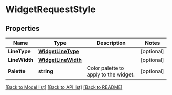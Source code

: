 # WidgetRequestStyle

## Properties

Name | Type | Description | Notes
------------ | ------------- | ------------- | -------------
**LineType** | [**WidgetLineType**](WidgetLineType.md) |  | [optional] 
**LineWidth** | [**WidgetLineWidth**](WidgetLineWidth.md) |  | [optional] 
**Palette** | **string** | Color palette to apply to the widget. | [optional] 

[[Back to Model list]](../README.md#documentation-for-models) [[Back to API list]](../README.md#documentation-for-api-endpoints) [[Back to README]](../README.md)


